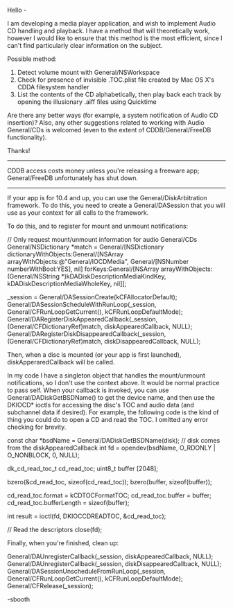 

Hello -


I am developing a media player application, and wish to implement Audio CD handling and playback. I have a method that will theoretically work, however I would like to ensure that this method is the most efficient, since I can't find particularly clear information on the subject.


Possible method:
1. Detect volume mount with General/NSWorkspace
2. Check for presence of invisible .TOC.plist file created by Mac OS X's CDDA filesystem handler
3. List the contents of the CD alphabetically, then play back each track by opening the illusionary .aiff files using Quicktime


Are there any better ways (for example, a system notification of Audio CD insertion)? Also, any other suggestions related to working with Audio General/CDs is welcomed (even to the extent of CDDB/General/FreeDB functionality).

Thanks!

----
CDDB access costs money unless you're releasing a freeware app; General/FreeDB unfortunately has shut down.

----

If your app is for 10.4 and up, you can use the General/DiskArbitration framework.  To do this, you need to create a General/DASession that you will use as your context for all calls to the framework.

To do this, and to register for mount and unmount notifications:

    
// Only request mount/unmount information for audio General/CDs
General/NSDictionary *match = General/[NSDictionary dictionaryWithObjects:General/[NSArray arrayWithObjects:@"General/IOCDMedia", General/[NSNumber numberWithBool:YES], nil] forKeys:General/[NSArray arrayWithObjects:(General/NSString *)kDADiskDescriptionMediaKindKey, kDADiskDescriptionMediaWholeKey, nil]];
		
_session = General/DASessionCreate(kCFAllocatorDefault);
General/DASessionScheduleWithRunLoop(_session, General/CFRunLoopGetCurrent(), kCFRunLoopDefaultMode);
General/DARegisterDiskAppearedCallback(_session, (General/CFDictionaryRef)match, diskAppearedCallback, NULL);
General/DARegisterDiskDisappearedCallback(_session, (General/CFDictionaryRef)match, diskDisappearedCallback, NULL);


Then, when a disc is mounted (or your app is first launched), diskApperaredCallback will be called.

In my code I have a singleton object that handles the mount/unmount notifications, so I don't use the context above.  It would be normal practice to pass self.  When your callback is invoked, you can use General/DADiskGetBSDName() to get the device name, and then use the DKIOCD* ioctls for accessing the disc's TOC and audio data (and subchannel data if desired).  For example, the following code is the kind of thing you could do to open a CD and read the TOC.  I omitted any error checking for brevity.

    
const char *bsdName = General/DADiskGetBSDName(disk); // disk comes from the diskAppearedCallback
int fd = opendev(bsdName, O_RDONLY | O_NONBLOCK, 0, NULL);

dk_cd_read_toc_t cd_read_toc;
uint8_t buffer [2048];
	
bzero(&cd_read_toc, sizeof(cd_read_toc));
bzero(buffer, sizeof(buffer));
	
cd_read_toc.format = kCDTOCFormatTOC;
cd_read_toc.buffer = buffer;
cd_read_toc.bufferLength = sizeof(buffer);
	
int result = ioctl(fd, DKIOCCDREADTOC, &cd_read_toc);

// Read the descriptors
close(fd);


Finally, when you're finished, clean up:

    
General/DAUnregisterCallback(_session, diskAppearedCallback, NULL);
General/DAUnregisterCallback(_session, diskDisappearedCallback, NULL);
General/DASessionUnscheduleFromRunLoop(_session, General/CFRunLoopGetCurrent(), kCFRunLoopDefaultMode);
General/CFRelease(_session);


-sbooth